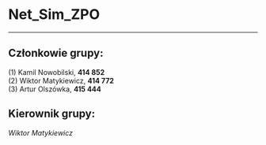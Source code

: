 Net_Sim_ZPO
===========
-----
Członkowie grupy:
--
(1) Kamil Nowobilski, **414 852**  
(2) Wiktor Matykiewicz, **414 772**  
(3) Artur Olszówka, **415 444**

Kierownik grupy:
--
_Wiktor Matykiewicz_